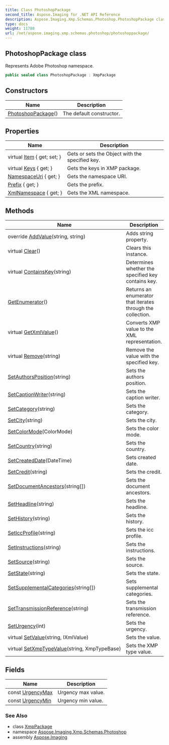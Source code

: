 ```yaml
---
title: Class PhotoshopPackage
second_title: Aspose.Imaging for .NET API Reference
description: Aspose.Imaging.Xmp.Schemas.Photoshop.PhotoshopPackage class. Represents Adobe Photoshop namespace
type: docs
weight: 11780
url: /net/aspose.imaging.xmp.schemas.photoshop/photoshoppackage/
---
```

## PhotoshopPackage class

Represents Adobe Photoshop namespace.

```csharp
public sealed class PhotoshopPackage : XmpPackage
```

## Constructors

| Name | Description |
| --- | --- |
| [PhotoshopPackage](photoshoppackage/)() | The default constructor. |

## Properties

| Name | Description |
| --- | --- |
| virtual [Item](../../aspose.imaging.xmp/xmppackage/item/) { get; set; } | Gets or sets the Object with the specified key. |
| virtual [Keys](../../aspose.imaging.xmp/xmppackage/keys/) { get; } | Gets the keys in XMP package. |
| [NamespaceUri](../../aspose.imaging.xmp/xmppackage/namespaceuri/) { get; } | Gets the namespace URI. |
| [Prefix](../../aspose.imaging.xmp/xmppackage/prefix/) { get; } | Gets the prefix. |
| [XmlNamespace](../../aspose.imaging.xmp/xmppackage/xmlnamespace/) { get; } | Gets the XML namespace. |

## Methods

| Name | Description |
| --- | --- |
| override [AddValue](../../aspose.imaging.xmp.schemas.photoshop/photoshoppackage/addvalue/)(string, string) | Adds string property. |
| virtual [Clear](../../aspose.imaging.xmp/xmppackage/clear/)() | Clears this instance. |
| virtual [ContainsKey](../../aspose.imaging.xmp/xmppackage/containskey/)(string) | Determines whether the specified key contains key. |
| [GetEnumerator](../../aspose.imaging.xmp/xmppackage/getenumerator/)() | Returns an enumerator that iterates through the collection. |
| virtual [GetXmlValue](../../aspose.imaging.xmp/xmppackage/getxmlvalue/)() | Converts XMP value to the XML representation. |
| virtual [Remove](../../aspose.imaging.xmp/xmppackage/remove/)(string) | Remove the value with the specified key. |
| [SetAuthorsPosition](../../aspose.imaging.xmp.schemas.photoshop/photoshoppackage/setauthorsposition/)(string) | Sets the authors position. |
| [SetCaptionWriter](../../aspose.imaging.xmp.schemas.photoshop/photoshoppackage/setcaptionwriter/)(string) | Sets the caption writer. |
| [SetCategory](../../aspose.imaging.xmp.schemas.photoshop/photoshoppackage/setcategory/)(string) | Sets the category. |
| [SetCity](../../aspose.imaging.xmp.schemas.photoshop/photoshoppackage/setcity/)(string) | Sets the city. |
| [SetColorMode](../../aspose.imaging.xmp.schemas.photoshop/photoshoppackage/setcolormode/)(ColorMode) | Sets the color mode. |
| [SetCountry](../../aspose.imaging.xmp.schemas.photoshop/photoshoppackage/setcountry/)(string) | Sets the country. |
| [SetCreatedDate](../../aspose.imaging.xmp.schemas.photoshop/photoshoppackage/setcreateddate/)(DateTime) | Sets created date. |
| [SetCredit](../../aspose.imaging.xmp.schemas.photoshop/photoshoppackage/setcredit/)(string) | Sets the credit. |
| [SetDocumentAncestors](../../aspose.imaging.xmp.schemas.photoshop/photoshoppackage/setdocumentancestors/)(string[]) | Sets the document ancestors. |
| [SetHeadline](../../aspose.imaging.xmp.schemas.photoshop/photoshoppackage/setheadline/)(string) | Sets the headline. |
| [SetHistory](../../aspose.imaging.xmp.schemas.photoshop/photoshoppackage/sethistory/)(string) | Sets the history. |
| [SetIccProfile](../../aspose.imaging.xmp.schemas.photoshop/photoshoppackage/seticcprofile/)(string) | Sets the icc profile. |
| [SetInstructions](../../aspose.imaging.xmp.schemas.photoshop/photoshoppackage/setinstructions/)(string) | Sets the instructions. |
| [SetSource](../../aspose.imaging.xmp.schemas.photoshop/photoshoppackage/setsource/)(string) | Sets the source. |
| [SetState](../../aspose.imaging.xmp.schemas.photoshop/photoshoppackage/setstate/)(string) | Sets the state. |
| [SetSupplementalCategories](../../aspose.imaging.xmp.schemas.photoshop/photoshoppackage/setsupplementalcategories/)(string[]) | Sets supplemental categories. |
| [SetTransmissionReference](../../aspose.imaging.xmp.schemas.photoshop/photoshoppackage/settransmissionreference/)(string) | Sets the transmission reference. |
| [SetUrgency](../../aspose.imaging.xmp.schemas.photoshop/photoshoppackage/seturgency/)(int) | Sets the urgency. |
| virtual [SetValue](../../aspose.imaging.xmp/xmppackage/setvalue/)(string, IXmlValue) | Sets the value. |
| virtual [SetXmpTypeValue](../../aspose.imaging.xmp/xmppackage/setxmptypevalue/)(string, XmpTypeBase) | Sets the XMP type value. |

## Fields

| Name | Description |
| --- | --- |
| const [UrgencyMax](../../aspose.imaging.xmp.schemas.photoshop/photoshoppackage/urgencymax/) | Urgency max value. |
| const [UrgencyMin](../../aspose.imaging.xmp.schemas.photoshop/photoshoppackage/urgencymin/) | Urgency min value. |

### See Also

* class [XmpPackage](../../aspose.imaging.xmp/xmppackage/)
* namespace [Aspose.Imaging.Xmp.Schemas.Photoshop](../../aspose.imaging.xmp.schemas.photoshop/)
* assembly [Aspose.Imaging](../../)


